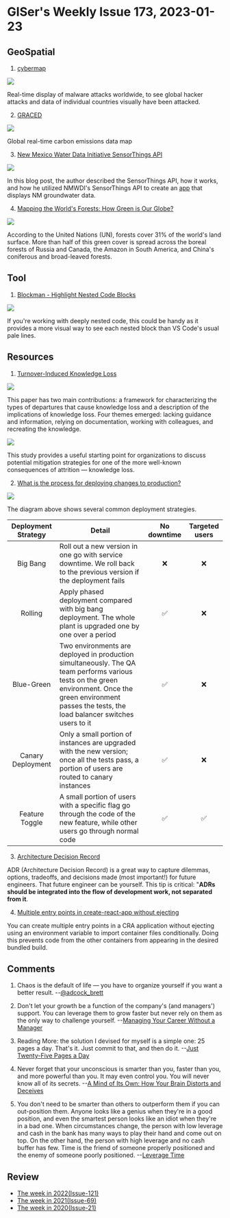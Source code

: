 # GISer's Weekly Issue 173, 2023-01-23

## GeoSpatial

1. [cybermap](https://cybermap.kaspersky.com/)

![](https://imgs.zhubai.love/98ad235253004a89bf21e48a5da337c3.png)

Real-time display of malware attacks worldwide, to see global hacker attacks and data of individual countries visually have been attacked.

2. [GRACED](https://carbonmonitor-graced.com/)

![](https://imgs.zhubai.love/d23b0bceafea4d15969b17edecb19a78.png)

Global real-time carbon emissions data map

3. [New Mexico Water Data Initiative SensorThings API](https://crceanalytics.com/2022/07/07/nmwdi-sensorthings-api/)

![](https://crceanalytics.com/wp-content/uploads/2022/07/image-1024x581.png)

In this blog post, the author described the SensorThings API, how it works, and how he utilized NMWDI's SensorThings API to create an [app](http://apps.crceanalytics.com/sensorthingsdemo) that displays NM groundwater data.

4. [Mapping the World's Forests: How Green is Our Globe?](https://www.visualcapitalist.com/cp/mapping-worlds-forests-how-green-is-our-globe/)

![](https://www.visualcapitalist.com/wp-content/uploads/2023/01/Mapping-our-Worlds-Forests-How-Green-is-our-Globe-Main.png)

According to the United Nations (UN), forests cover 31% of the world's land surface. More than half of this green cover is spread across the boreal forests of Russia and Canada, the Amazon in South America, and China's coniferous and broad-leaved forests.

## Tool

1. [Blockman - Highlight Nested Code Blocks](https://marketplace.visualstudio.com/items?itemName=leodevbro.blockman#blockman)

![](https://raw.githubusercontent.com/leodevbro/vscode-blockman/main/demo-media/video/main-demo---c2-apng.png)

If you're working with deeply nested code, this could be handy as it provides a more visual way to see each nested block than VS Code's usual pale lines.

## Resources

1. [Turnover-Induced Knowledge Loss](https://abinoda.substack.com/p/developer-attrition)

![](https://substackcdn.com/image/fetch/w_1456,c_limit,f_webp,q_auto:good,fl_progressive:steep/https%3A%2F%2Fsubstack-post-media.s3.amazonaws.com%2Fpublic%2Fimages%2F1eb9ec29-ff11-4878-92d0-5790660029ff_1630x440.png)

This paper has two main contributions: a framework for characterizing the types of departures that cause knowledge loss and a description of the implications of knowledge loss. Four themes emerged: lacking guidance and information, relying on documentation, working with colleagues, and recreating the knowledge.

![](https://substackcdn.com/image/fetch/w_1456,c_limit,f_webp,q_auto:good,fl_progressive:steep/https%3A%2F%2Fsubstack-post-media.s3.amazonaws.com%2Fpublic%2Fimages%2Fef7828c5-c969-45bf-a7c9-218576389ffc_1884x794.png)

This study provides a useful starting point for organizations to discuss potential mitigation strategies for one of the more well-known consequences of attrition — knowledge loss.

2. [What is the process for deploying changes to production?](https://blog.bytebytego.com/p/ep-42-designing-a-chat-application)

![](https://substackcdn.com/image/fetch/w_1456,c_limit,f_webp,q_auto:good,fl_progressive:steep/https%3A%2F%2Fsubstack-post-media.s3.amazonaws.com%2Fpublic%2Fimages%2F58c6a2b8-33c2-4094-b07c-b644227b1b20_3546x4233.jpeg)

The diagram above shows several common deployment strategies.

| Deployment Strategy | Detail                                                                                                                                                                                                       | No downtime | Targeted users |
| :-----------------: | ------------------------------------------------------------------------------------------------------------------------------------------------------------------------------------------------------------ | :---------: | :------------: |
|      Big Bang       | Roll out a new version in one go with service downtime. We roll back to the previous version if the deployment fails                                                                                         |     ❌      |       ❌       |
|       Rolling       | Apply phased deployment compared with big bang deployment. The whole plant is upgraded one by one over a period                                                                                              |     ✅      |       ❌       |
|     Blue-Green      | Two environments are deployed in production simultaneously. The QA team performs various tests on the green environment. Once the green environment passes the tests, the load balancer switches users to it |     ✅      |       ❌       |
|  Canary Deployment  | Only a small portion of instances are upgraded with the new version; once all the tests pass, a portion of users are routed to canary instances                                                              |     ✅      |       ❌       |
|   Feature Toggle    | A small portion of users with a specific flag go through the code of the new feature, while other users go through normal code                                                                               |     ✅      |       ✅       |

3. [Architecture Decision Record](https://mastodon.social/@kevlin/109517740925744193)

ADR (Architecture Decision Record) is a great way to capture dilemmas, options, tradeoffs, and decisions made (most important!) for future engineers. That future engineer can be yourself. This tip is critical: "**ADRs should be integrated into the flow of development work, not separated from it**.

4. [Multiple entry points in create-react-app without ejecting](https://blog.logrocket.com/multiple-entry-points-in-create-react-app-without-ejecting/)

You can create multiple entry points in a CRA application without ejecting using an environment variable to import container files conditionally. Doing this prevents code from the other containers from appearing in the desired bundled build.

## Comments

1. Chaos is the default of life — you have to organize yourself if you want a better result.
   --[@adcock_brett](https://nitter.net/adcock_brett/status/1609571571798274048)

2. Don't let your growth be a function of the company's (and managers') support. You can leverage them to grow faster but never rely on them as the only way to challenge yourself.
   --[Managing Your Career Without a Manager](https://medium.com/meta-research/managing-your-career-without-a-manager-c7a78a322e00)

3. Reading More: the solution I devised for myself is a simple one: 25 pages a day. That's it. Just commit to that, and then do it.
   --[Just Twenty-Five Pages a Day](https://fs.blog/twenty-five-pages-a-day/)

4. Never forget that your unconscious is smarter than you, faster than you, and more powerful than you. It may even control you. You will never know all of its secrets.
   --[A Mind of Its Own: How Your Brain Distorts and Deceives](https://www.amazon.com/Mind-Its-Own-Distorts-Deceives-ebook/dp/B005GQR074?_encoding=UTF8&qid=1674133309&sr=8-1&linkCode=sl1&tag=farnamstreet-20&linkId=2ac24475103639d5a8de1c110f219877&language=en_US&ref_=as_li_ss_tl)

5. You don't need to be smarter than others to outperform them if you can out-position them. Anyone looks like a genius when they're in a good position, and even the smartest person looks like an idiot when they're in a bad one. When circumstances change, the person with low leverage and cash in the bank has many ways to play their hand and come out on top. On the other hand, the person with high leverage and no cash buffer has few. Time is the friend of someone properly positioned and the enemy of someone poorly positioned.
   --[Leverage Time](hhttps://fs.blog/brain-food/january-22-2023/)

## Review

- [The week in 2022(Issue-121)](docs/2022/issue-121.md)
- [The week in 2021(Issue-69)](docs/2021/issue-69.md)
- [The week in 2020(Issue-21)](docs/2020/issue-21.md)
